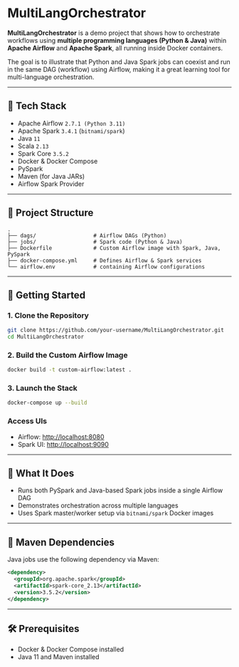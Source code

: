 # MultiLangOrchestrator

**MultiLangOrchestrator** is a demo project that shows how to orchestrate workflows using **multiple programming languages (Python & Java)** within **Apache Airflow** and **Apache Spark**, all running inside Docker containers.

The goal is to illustrate that Python and Java Spark jobs can coexist and run in the same DAG (workflow) using Airflow, making it a great learning tool for multi-language orchestration.

---

## 🧰 Tech Stack

- Apache Airflow `2.7.1 (Python 3.11)`
- Apache Spark `3.4.1` (`bitnami/spark`)
- Java `11`
- Scala `2.13`
- Spark Core `3.5.2`
- Docker & Docker Compose
- PySpark
- Maven (for Java JARs)
- Airflow Spark Provider

---

## 📁 Project Structure

```
.
├── dags/                  # Airflow DAGs (Python)
├── jobs/                  # Spark code (Python & Java)
├── Dockerfile             # Custom Airflow image with Spark, Java, PySpark
├── docker-compose.yml     # Defines Airflow & Spark services
└── airflow.env            # containing Airflow configurations
```

---

## 🚀 Getting Started

### 1. Clone the Repository

```bash
git clone https://github.com/your-username/MultiLangOrchestrator.git
cd MultiLangOrchestrator
```

### 2. Build the Custom Airflow Image

```bash
docker build -t custom-airflow:latest .
```

### 3. Launch the Stack

```bash
docker-compose up --build
```

### Access UIs

- Airflow: [http://localhost:8080](http://localhost:8080)
- Spark UI: [http://localhost:9090](http://localhost:9090)

---

## 🔁 What It Does

- Runs both PySpark and Java-based Spark jobs inside a single Airflow DAG
- Demonstrates orchestration across multiple languages
- Uses Spark master/worker setup via `bitnami/spark` Docker images

---

## 🧪 Maven Dependencies

Java jobs use the following dependency via Maven:

```xml
<dependency>
  <groupId>org.apache.spark</groupId>
  <artifactId>spark-core_2.13</artifactId>
  <version>3.5.2</version>
</dependency>
```

---

## 🛠 Prerequisites

- Docker & Docker Compose installed
- Java 11 and Maven installed
